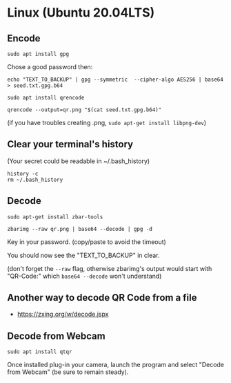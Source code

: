 # Linux (Ubuntu 20.04LTS)

## Encode

	sudo apt install gpg

Chose a good password then:

	echo "TEXT_TO_BACKUP" | gpg --symmetric  --cipher-algo AES256 | base64 > seed.txt.gpg.b64

    sudo apt install qrencode

    qrencode --output=qr.png "$(cat seed.txt.gpg.b64)"

(if you have troubles creating .png, `sudo apt-get install libpng-dev`)

## Clear your terminal's history

(Your secret could be readable in ~/.bash_history)

    history -c
    rm ~/.bash_history

## Decode

    sudo apt-get install zbar-tools

    zbarimg --raw qr.png | base64 --decode | gpg -d

Key in your password. (copy/paste to avoid the timeout)

You should now see the "TEXT_TO_BACKUP" in clear.

(don't forget the `--raw` flag, otherwise zbarimg's output would start with "QR-Code:" which `base64 --decode` won't understand)

## Another way to decode QR Code from a file

- https://zxing.org/w/decode.jspx

## Decode from Webcam

    sudo apt install qtqr

Once installed plug-in your camera, launch the program and select "Decode from Webcam" (be sure to remain steady).
